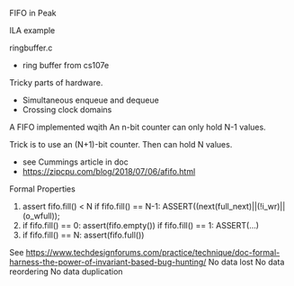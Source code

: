 FIFO in Peak

ILA example

ringbuffer.c
- ring buffer from cs107e

Tricky parts of hardware. 
- Simultaneous enqueue and dequeue
- Crossing clock domains

A FIFO implemented wqith An n-bit counter can only hold N-1 values.

Trick is to use an (N+1)-bit counter. Then can hold N values.
- see Cummings article in doc
- https://zipcpu.com/blog/2018/07/06/afifo.html

Formal Properties

1. assert fifo.fill() < N
if fifo.fill() == N-1:
    ASSERT((next(full_next)||(!i_wr)||(o_wfull));
2. if fifo.fill() == 0: assert(fifo.empty())
if fifo.fill() == 1:
    ASSERT(...)
3. if fifo.fill() == N: assert(fifo.full())

See https://www.techdesignforums.com/practice/technique/doc-formal-harness-the-power-of-invariant-based-bug-hunting/
No data lost
No data reordering
No data duplication


